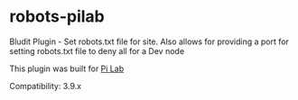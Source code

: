 # robots-pilab
Bludit Plugin - Set robots.txt file for site. Also allows for providing a port for setting robots.txt file to deny all for a Dev node

This plugin was built for [Pi Lab](https://pilab.dev)

Compatibility: 3.9.x
